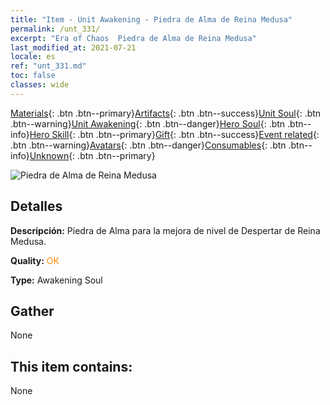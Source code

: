 ```yaml
---
title: "Item - Unit Awakening - Piedra de Alma de Reina Medusa"
permalink: /unt_331/
excerpt: "Era of Chaos  Piedra de Alma de Reina Medusa"
last_modified_at: 2021-07-21
locale: es
ref: "unt_331.md"
toc: false
classes: wide
---
```

 [Materials](/ItemsES/){: .btn .btn--primary}[Artifacts](/ItemsES/Artifacts/){: .btn .btn--success}[Unit Soul](/ItemsES/UnitSoul/){: .btn .btn--warning}[Unit Awakening](/ItemsES/UnitAwakening/){: .btn .btn--danger}[Hero Soul](/ItemsES/HeroSoul/){: .btn .btn--info}[Hero Skill](/ItemsES/HeroSkill/){: .btn .btn--primary}[Gift](/ItemsES/Gift/){: .btn .btn--success}[Event related](/ItemsES/Events/){: .btn .btn--warning}[Avatars](/ItemsES/Avatars/){: .btn .btn--danger}[Consumables](/ItemsES/Consumables/){: .btn .btn--info}[Unknown](/ItemsES/Unknown/){: .btn .btn--primary}

 ![Piedra de Alma de Reina Medusa](/images/u/tia_meidusha.jpg)

## Detalles
 **Descripción:** Piedra de Alma para la mejora de nivel de Despertar de Reina Medusa.

 **Quality:** <span style="color: #FF8C00">OK</span>

 **Type:** Awakening Soul

## Gather

  None

## This item contains:

  None

